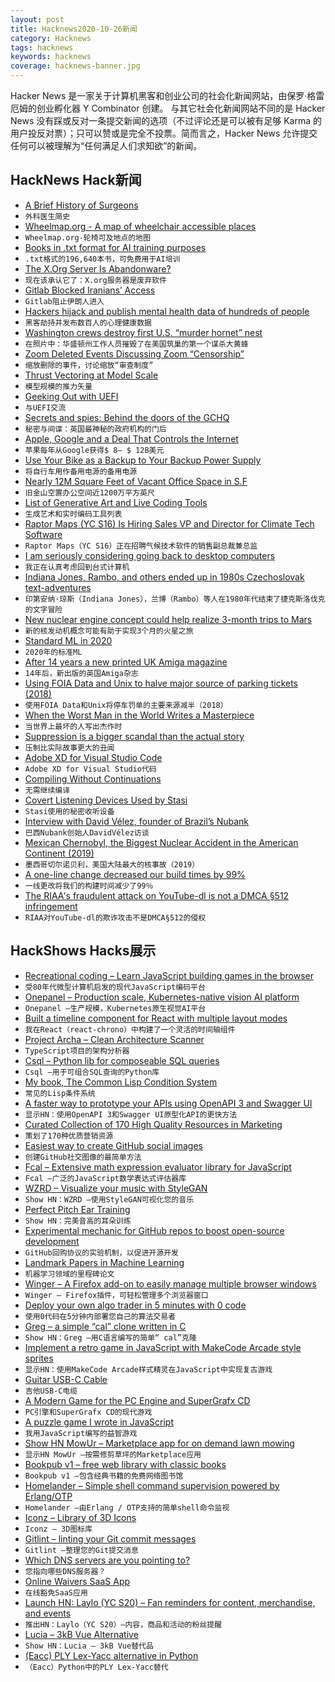 ```yaml
---
layout: post
title: Hacknews2020-10-26新闻
category: Hacknews
tags: hacknews
keywords: hacknews
coverage: hacknews-banner.jpg
---
```


Hacker News 是一家关于计算机黑客和创业公司的社会化新闻网站，由保罗·格雷厄姆的创业孵化器 Y Combinator 创建。
与其它社会化新闻网站不同的是 Hacker News 没有踩或反对一条提交新闻的选项（不过评论还是可以被有足够 Karma 的用户投反对票）；只可以赞或是完全不投票。简而言之，Hacker News 允许提交任何可以被理解为“任何满足人们求知欲”的新闻。

## HackNews Hack新闻


- [A Brief History of Surgeons](https://www.laphamsquarterly.org/roundtable/brief-history-surgeons)
- `外科医生简史`
- [Wheelmap.org - A map of wheelchair accessible places](https://wheelmap.org/)
- `Wheelmap.org-轮椅可及地点的地图`
- [Books in .txt format for AI training purposes](https://twitter.com/theshawwn/status/1320282149329784833)
- `.txt格式的196,640本书，可免费用于AI培训`
- [The X.Org Server Is Abandonware?](https://www.phoronix.com/scan.php?page=news_item&px=XServer-Abandonware)
- `现在该承认它了：X.org服务器是废弃软件`
- [Gitlab Blocked Iranians’ Access](https://ahmadhaghighi.com/blog/2020/gitlab/)
- `Gitlab阻止伊朗人进入`
- [Hackers hijack and publish mental health data of hundreds of people](https://www.foreigner.fi/articulo/national/scandal-over-the-hijack-and-and-publication-of-private-mental-health-data/20201023121903008599.html)
- `黑客劫持并发布数百人的心理健康数据`
- [Washington crews destroy first U.S. “murder hornet” nest](https://www.axios.com/washington-state-murder-hornets-nest-photos-39e04acb-50da-4c3d-8a8d-4993e1fe2780.html)
- `在照片中：华盛顿州工作人员摧毁了在美国筑巢的第一个谋杀大黄蜂`
- [Zoom Deleted Events Discussing Zoom “Censorship”](https://www.buzzfeednews.com/article/janelytvynenko/zoom-deleted-events-censorship)
- `缩放删除的事件，讨论缩放“审查制度”`
- [Thrust Vectoring at Model Scale](https://bps.space/)
- `模型规模的推力矢量`
- [Geeking Out with UEFI](https://oofhours.com/2019/09/02/geeking-out-with-uefi/)
- `与UEFI交流`
- [Secrets and spies: Behind the doors of the GCHQ](https://www.nationalgeographic.co.uk/history-and-civilisation/2020/10/secrets-and-spies-behind-the-doors-of-the-uks-most-enigmatic)
- `秘密与间谍：英国最神秘的政府机构的门后`
- [Apple, Google and a Deal That Controls the Internet](https://www.nytimes.com/2020/10/25/technology/apple-google-search-antitrust.html)
- `苹果每年从Google获得$ 8– $ 12B美元`
- [Use Your Bike as a Backup to Your Backup Power Supply](https://spectrum.ieee.org/geek-life/hands-on/use-your-bike-as-a-backup-to-your-backup-power-supply)
- `将自行车用作备用电源的备用电源`
- [Nearly 12M Square Feet of Vacant Office Space in S.F](http://socketsite.com/archives/2020/10/nearly-12-million-square-feet-of-vacant-office-space-in-s-f.html)
- `旧金山空置办公空间近1200万平方英尺`
- [List of Generative Art and Live Coding Tools](https://opinionatedguide.github.io#/Design/d5-gen)
- `生成艺术和实时编码工具列表`
- [Raptor Maps (YC S16) Is Hiring Sales VP and Director for Climate Tech Software](https://raptormaps.com/jobs/)
- `Raptor Maps（YC S16）正在招聘气候技术软件的销售副总裁兼总监`
- [I am seriously considering going back to desktop computers](http://misc-stuff.terraaeon.com/articles/locked-down-computers.html)
- `我正在认真考虑回到台式计算机`
- [Indiana Jones, Rambo, and others ended up in 1980s Czechoslovak text-adventures](https://arstechnica.com/gaming/2020/10/how-indiana-jones-fought-the-communists-and-led-an-era-of-activist-video-games/)
- `印第安纳·琼斯（Indiana Jones），兰博（Rambo）等人在1980年代结束了捷克斯洛伐克的文字冒险`
- [New nuclear engine concept could help realize 3-month trips to Mars](https://newatlas.com/space/nuclear-thermal-propulsion-ntp-nasa-unsc-tech-deep-space-travel/)
- `新的核发动机概念可能有助于实现3个月的火星之旅`
- [Standard ML in 2020](https://notes.eatonphil.com/standard-ml-in-2020.html)
- `2020年的标准ML`
- [After 14 years a new printed UK Amiga magazine](https://www.amiga-addict.com/)
- `14年后，新出版的英国Amiga杂志`
- [Using FOIA Data and Unix to halve major source of parking tickets (2018)](https://mchap.io/using-foia-data-and-unix-to-halve-major-source-of-parking-tickets.html)
- `使用FOIA Data和Unix将停车罚单的主要来源减半（2018）`
- [When the Worst Man in the World Writes a Masterpiece](https://fantasticanachronism.com/2020/10/22/when-the-worst-man-in-the-world-writes-a-masterpiece/)
- `当世界上最坏的人写出杰作时`
- [Suppression is a bigger scandal than the actual story](https://taibbi.substack.com/p/with-the-hunter-biden-expose-suppression-136)
- `压制比实际故事更大的丑闻`
- [Adobe XD for Visual Studio Code](https://letsxd.com/vscode)
- `Adobe XD for Visual Studio代码`
- [Compiling Without Continuations](https://dl.acm.org/doi/10.1145/3062341.3062380)
- `无需继续编译`
- [Covert Listening Devices Used by Stasi](https://www.cryptomuseum.com/intel/stasi/index.htm)
- `Stasi使用的秘密收听设备`
- [Interview with David Vélez, founder of Brazil’s Nubank](https://www.sequoiacap.com/newsletter/2018-08-15-david-velez)
- `巴西Nubank创始人DavidVélez访谈`
- [Mexican Chernobyl, the Biggest Nuclear Accident in the American Continent (2019)](https://culturacolectiva.com/history/cobalt-60-ciudad-juarez-mexico-nuclear-accident)
- `墨西哥切尔诺贝利，美国大陆最大的核事故（2019）`
- [A one-line change decreased our build times by 99%](https://medium.com/pinterest-engineering/how-a-one-line-change-decreased-our-build-times-by-99-b98453265370)
- `一线更改将我们的构建时间减少了99％`
- [The RIAA's fraudulent attack on YouTube-dl is not a DMCA §512 infringement](https://joindiaspora.com/posts/808cf690f8e801381778002590d8e506)
- `RIAA对YouTube-dl的欺诈攻击不是DMCA§512的侵权`


## HackShows Hacks展示

- [ Recreational coding – Learn JavaScript building games in the browser](https://codeguppy.com)
- `受80年代微型计算机启发的现代JavaScript编码平台`
- [ Onepanel – Production scale, Kubernetes-native vision AI platform](https://github.com/onepanelio/core)
- `Onepanel –生产规模，Kubernetes原生视觉AI平台`
- [ Built a timeline component for React with multiple layout modes](https://github.com/prabhuignoto/react-chrono)
- `我在React（react-chrono）中构建了一个灵活的时间轴组件`
- [ Project Archa – Clean Architecture Scanner](https://arc.patico.pro)
- `TypeScript项目的架构分析器`
- [ Csql – Python lib for composeable SQL queries](https://github.com/akdor1154/python-csql)
- `Csql –用于可组合SQL查询的Python库`
- [ My book, The Common Lisp Condition System](https://www.amazon.com/Common-Lisp-Condition-System-Mechanisms/dp/148426133X)
- `常见的Lisp条件系统`
- [ A faster way to prototype your APIs using OpenAPI 3 and Swagger UI](https://github.com/egorsmkv/openapi3-generator)
- `显示HN：使用OpenAPI 3和Swagger UI原型化API的更快方法`
- [ Curated Collection of 170 High Quality Resources in Marketing](https://swipe.tejasrane.co/)
- `策划了170种优质营销资源`
- [ Easiest way to create GitHub social images](https://socialify.git.ci/)
- `创建GitHub社交图像的最简单方法`
- [ Fcal – Extensive math expression evaluator library for JavaScript](https://github.com/5anthosh/fcal)
- `Fcal –广泛的JavaScript数学表达式评估器库`
- [ WZRD – Visualize your music with StyleGAN](https://wzrd.ai/)
- `Show HN：WZRD –使用StyleGAN可视化您的音乐`
- [ Perfect Pitch Ear Training](http://sergeykish.com/perfect-pitch-ear-training)
- `Show HN：完美音高的耳朵训练`
- [ Experimental mechanic for GitHub repos to boost open-source development](https://github.com/redbtc/octocat-loves-bitcoin)
- `GitHub回购协议的实验机制，以促进开源开发`
- [ Landmark Papers in Machine Learning](https://github.com/daturkel/learning-papers)
- `机器学习领域的里程碑论文`
- [ Winger – A Firefox add-on to easily manage multiple browser windows](https://addons.mozilla.org/en-US/firefox/addon/winger/)
- `Winger – Firefox插件，可轻松管理多个浏览器窗口`
- [ Deploy your own algo trader in 5 minutes with 0 code](https://streak.world)
- `使用0代码在5分钟内部署您自己的算法交易者`
- [ Greg – a simple “cal” clone written in C](https://greg-calendar.vercel.app)
- `Show HN：Greg –用C语言编写的简单“ cal”克隆`
- [ Implement a retro game in JavaScript with MakeCode Arcade style sprites](https://codeguppy.com/code.html?t=mars_attack&list=games)
- `显示HN：使用MakeCode Arcade样式精灵在JavaScript中实现复古游戏`
- [ Guitar USB-C Cable](https://bit.ly/2TgGQYJ)
- `吉他USB-C电缆`
- [ A Modern Game for the PC Engine and SuperGrafx CD](https://nicole.express/2020/space-ava-201-release.html)
- `PC引擎和SuperGrafx CD的现代游戏`
- [ A puzzle game I wrote in JavaScript](https://victorribeiro.com/scramble)
- `我用JavaScript编写的益智游戏`
- [Show HN MowUr – Marketplace app for on demand lawn mowing](http://www.mowur.com)
- `显示HN MowUr –按需修剪草坪的Marketplace应用`
- [ Bookpub v1 – free web library with classic books](http://bookpub.club)
- `Bookpub v1 –包含经典书籍的免费网络图书馆`
- [ Homelander – Simple shell command supervision powered by Erlang/OTP](https://github.com/blandinw/homelander)
- `Homelander –由Erlang / OTP支持的简单shell命令监视`
- [ Iconz – Library of 3D Icons](http://iconz.design/)
- `Iconz – 3D图标库`
- [ Gitlint – linting your Git commit messages](https://github.com/jorisroovers/gitlint)
- `Gitlint –整理您的Git提交消息`
- [ Which DNS servers are you pointing to?](https://which.nameserve.rs/)
- `您指向哪些DNS服务器？`
- [ Online Waivers SaaS App](https://www.speedywaiver.io)
- `在线豁免SaaS应用`
- [Launch HN: Laylo (YC S20) – Fan reminders for content, merchandise, and events](item?id=24886794)
- `推出HN：Laylo（YC S20）–内容，商品和活动的粉丝提醒`
- [ Lucia – 3kB Vue Alternative](https://github.com/aidenybai/lucia)
- `Show HN：Lucia – 3kB Vue替代品`
- [  (Eacc) PLY Lex-Yacc alternative in Python](https://github.com/iogf/eacc)
- `（Eacc）Python中的PLY Lex-Yacc替代`

